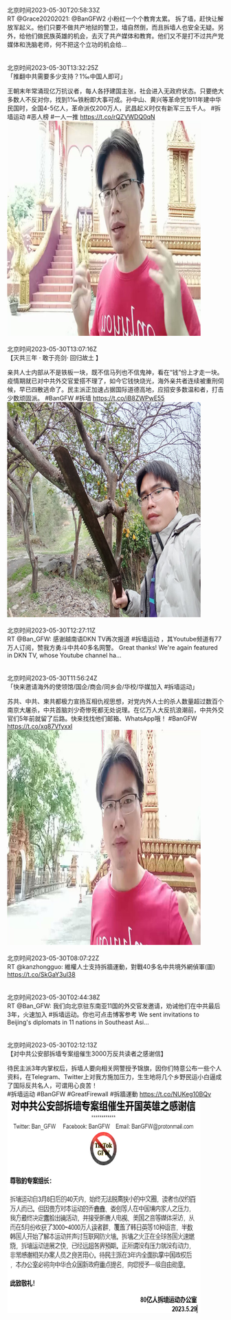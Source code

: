 北京时间2023-05-30T20:58:33Z<br>RT @Grace20202021: @BanGFW2 小粉红一个个教育太累。
拆了墙，赶快让解放军起义。他们只要不做共产地狱的警卫，墙自然倒，而且拆墙人也安全无疑。另外，给他们做民族英雄的机会，去灭了共产媒体和教育。他们又不是打不过共产党媒体和洗脑老师，何不把这个立功的机会给…<br><br><br>北京时间2023-05-30T13:32:25Z<br>「推翻中共需要多少支持？1‰中国人即可」

王朝末年常涌现亿万抗议者，每人各抒建国主张，社会进入无政府状态。只要绝大多数人不反对你，找到1‰铁粉即大事可成。孙中山、黄兴等革命党1911年建中华民国时，全国4-5亿人，革命派仅200万人，武昌起义时仅有新军三五千人。
#拆墙运动 #恶人榜 #一人一推 https://t.co/rQZVWDQ0qN<br><img src='/temp/video/2023/u-Month-5/au-Day-30/BanGFW2/1663418062463442944_0.jpg' width='450' height='500'><br><br>北京时间2023-05-30T13:07:16Z<br>【灭共三年 · 敢于亮剑· 回归故土 】

亲共人士内部从不是铁板一块，既不信马列也不信鬼神，看在“钱”份上才走一块。疫情期就已对中共外交官爱搭不理了，如今它钱快烧光，海外亲共者连续被重刑伺候，早已四散逃命了。民主派正加速占据国际道德高地，应招安多数温和者，打击少数顽固派。
#BanGFW #拆墙 https://t.co/iB8ZWPwE55<br><img src='/temp/image/2023/u-Month-5/1663411733762039808_0.jpg' width='450' height='500'><br><br>北京时间2023-05-30T12:27:11Z<br>RT @Ban_GFW: 感谢越南语DKN TV再次报道 #拆墙运动 ，其Youtube频道有77万人订阅，赞我方勇斗中共40多名网警。
Great thanks! We're again featured in DKN TV, whose Youtube channel ha…<br><br><br>北京时间2023-05-30T11:56:24Z<br>「快来邀请海外的使领馆/国企/商会/同乡会/华校/华媒加入 #拆墙运动」

苏共、中共、柬共都极力宣扬互相仇视思想，对党内外人士的杀人数量超过数百个南京大屠杀，中共首脑刘少奇惨死都无处说理。在亿万人大反抗浪潮前，中共外交官们5年前就留了后路。快来找找他们邮箱、WhatsApp哦！ #BanGFW https://t.co/xq87Vfyxxl<br><img src='/temp/video/2023/u-Month-5/au-Day-30/BanGFW2/1663393899778572288_0.jpg' width='450' height='500'><br><br>北京时间2023-05-30T08:07:22Z<br>RT @kanzhongguo: 維權人士支持拆牆運動，對戰40多名中共境外網偵軍(圖) https://t.co/SkGaY3ul38<br><br><br>北京时间2023-05-30T02:44:38Z<br>RT @Ban_GFW: 我们向北京驻东南亚11国的外交官发邀请，劝诫他们在中共最后3年，火速加入 #拆墙运动。你也可点击博客参考
We sent invitations to Beijing's diplomats in 11 nations in Southeast Asi…<br><br><br>北京时间2023-05-30T02:12:13Z<br>【对中共公安部拆墙专案组催生3000万反共读者之感谢信】  
  
待民主派3年内掌权后，拆墙人要向相关网警授予锦旗，因你们特意公布一些个人资料，在Telegram、Twitter上对我方施加压力，生生地将几个乡野民运小白逼成了国际反共名人，可谓用心良苦！   
#拆墙运动 #BanGFW #GreatFirewall #拆牆運動 https://t.co/NUKeg10BQv<br><img src='/temp/image/2023/u-Month-5/1663246885887549440_0.jpg' width='450' height='500'><br><br>
